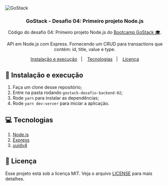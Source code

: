 <img alt="GoStack" src="https://storage.googleapis.com/golden-wind/bootcamp-gostack/header-desafios.png" />

<h3 align="center">
  GoStack - Desafio 04: Primeiro projeto Node.js
</h3>

<p align="center">Código do desafio 04: Primeiro projeto Node.js do <a href="https://rocketseat.com.br/gostack">Bootcamp GoStack 🎓</a>.</p>
<p align="center">API em Node.js com Express. Fornecendo um CRUD para transactions que contém: id, title, value e type.</p>

<p align="center">
  <a href="#-instalacao-e-execução">Instalação e execução</a>&nbsp;&nbsp;&nbsp;|&nbsp;&nbsp;&nbsp;
  <a href="#-tecnologias">Tecnologias</a>&nbsp;&nbsp;&nbsp;|&nbsp;&nbsp;&nbsp;
  <a href="#memo-licença">Licença</a>
</p>

## 🚀 Instalação e execução

1. Faça um clone desse repositório;
2. Entre na pasta rodando `gostack-desafio-backend-02`;
3. Rode `yarn` para instalar as dependências;
4. Rode `yarn dev:server` para iniciar a aplicação.

## :computer: Tecnologias

1. [Node.js](https://nodejs.org/en/)
2. [Express](https://expressjs.com/pt-br/)
3. [uuidv4](https://www.npmjs.com/package/uuidv4)

## :memo: Licença

Esse projeto está sob a licença MIT. Veja o arquivo [LICENSE](LICENSE.md) para mais detalhes.
